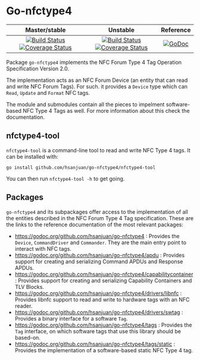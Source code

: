Go-nfctype4
===========

| Master/stable | Unstable | Reference |
|:-------------:|:--------:|:---------:|
| [![Build Status](https://travis-ci.org/hsanjuan/go-nfctype4.svg?branch=master)](https://travis-ci.org/hsanjuan/go-nfctype4) [![Coverage Status](https://coveralls.io/repos/github/hsanjuan/go-nfctype4/badge.svg?branch=master)](https://coveralls.io/github/hsanjuan/go-nfctype4?branch=master) | [![Build Status](https://travis-ci.org/hsanjuan/go-nfctype4.svg?branch=unstable)](https://travis-ci.org/hsanjuan/go-nfctype4) [![Coverage Status](https://coveralls.io/repos/github/hsanjuan/go-nfctype4/badge.svg?branch=unstable)](https://coveralls.io/github/hsanjuan/go-nfctype4?branch=unstable) | [![GoDoc](https://godoc.org/github.com/hsanjuan/go-nfctype4?status.svg)](http://godoc.org/github.com/hsanjuan/go-nfctype4) |

Package `go-nfctype4` implements the NFC Forum Type 4 Tag Operation Specification Version 2.0.

The implementation acts as an NFC Forum Device (an entity that can read and write NFC Forum Tags). For such. it provides a `Device` type which can `Read`, `Update` and `Format` NFC tags.

The module and submodules contain all the pieces to impelment software-based NFC Type 4 Tags as well. For more information about this check the documentation.

nfctype4-tool
-------------

`nfctype4-tool` is a command-line tool to read and write NFC Type 4 tags. It can be installed with:

`go install github.com/hsanjuan/go-nfctype4/nfctype4-tool`

You can then run `nfctype4-tool -h` to get going.

Packages
--------

`go-nfctype4` and its subpackages offer access to the implementation of all the entities described in the NFC Forum Type 4 Tag specification. These are the links to the reference documentation of the most relevant packages:

  * https://godoc.org/github.com/hsanjuan/go-nfctype4 : Provides the `Device`, `CommandDriver` and `Commander`. They are the main entry point to interact with NFC tags.
  * https://godoc.org/github.com/hsanjuan/go-nfctype4/apdu : Provides support for creating and serializing Command APDUs and Response APDUs.
  * https://godoc.org/github.com/hsanjuan/go-nfctype4/capabilitycontainer : Provides support for creating and serializing Capability Containers and TLV Blocks.
  * https://godoc.org/github.com/hsanjuan/go-nfctype4/drivers/libnfc : Provides libnfc support to read and write to hardware tags with an NFC reader.
  * https://godoc.org/github.com/hsanjuan/go-nfctype4/drivers/swtag : Provides a binary interface for a software `Tag`.
  * https://godoc.org/github.com/hsanjuan/go-nfctype4/tags : Provides the `Tag` interface, on which software tags that use this library should be based-on.
  * https://godoc.org/github.com/hsanjuan/go-nfctype4/tags/static : Provides the implementation of a software-based static NFC Type 4 tag.

